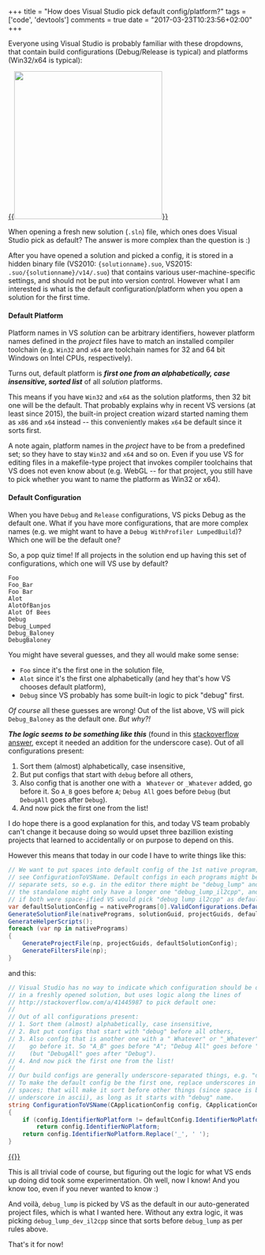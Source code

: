 +++
title = "How does Visual Studio pick default config/platform?"
tags = ['code', 'devtools']
comments = true
date = "2017-03-23T10:23:56+02:00"
+++

Everyone using Visual Studio is probably familiar with these dropdowns, that contain build configurations
(Debug/Release is typical) and platforms (Win32/x64 is typical):

[{{<img width="300px" src="/img/blog/2017-03/vsconfig-standard.png">}}](/img/blog/2017-03/vsconfig-standard.png)

When opening a fresh new solution (`.sln`) file, which ones does Visual Studio pick as default? The answer is
more complex than the question is :)

After you have opened a solution and picked a config, it is stored in a hidden binary file
(VS2010: `{solutionname}.suo`, VS2015: `.suo/{solutionname}/v14/.suo`) that contains various
user-machine-specific settings, and should not be put into version control. However what I am interested is
what is the default configuration/platform when you open a solution for the first time.


#### Default Platform

Platform names in VS *solution* can be arbitrary identifiers, however platform names defined in the *project*
files have to match an installed compiler toolchain (e.g. `Win32` and `x64` are toolchain names for 32 and
64 bit Windows on Intel CPUs, respectively).

Turns out, default platform is ***first one from an alphabetically, case insensitive, sorted list*** of all
*solution* platforms.

This means if you have `Win32` and `x64` as the solution platforms, then 32 bit one will be the default.
That probably explains why in recent VS versions (at least since 2015), the built-in project creation
wizard started naming them as `x86` and `x64` instead -- this conveniently makes `x64` be default since it
sorts first.

A note again, platform names in the *project* have to be from a predefined set; so they have to stay `Win32`
and `x64` and so on. Even if you use VS for editing files in a makefile-type project that invokes compiler
toolchains that VS does not even know about (e.g. WebGL -- for that project, you still have to pick whether
you want to name the platform as Win32 or x64).


#### Default Configuration

When you have `Debug` and `Release` configurations, VS picks Debug as the default one. What if you have more
configurations, that are more complex names (e.g. we might want to have a `Debug WithProfiler LumpedBuild`)?
Which one will be the default one?

So, a pop quiz time! If all projects in the solution end up having this set of configurations, which one will
VS use by default?

```
Foo
Foo_Bar
Foo Bar
Alot
AlotOfBanjos
Alot Of Bees
Debug
Debug_Lumped
Debug_Baloney
DebugBaloney
```

You might have several guesses, and they all would make some sense:

* `Foo` since it's the first one in the solution file,
* `Alot` since it's the first one alphabetically (and hey that's how VS chooses default platform),
* `Debug` since VS probably has some built-in logic to pick "debug" first.

*Of course* all these guesses are wrong! Out of the list above, VS will pick `Debug_Baloney` as the default
one. *But why?!*

***The logic seems to be something like this*** (found in this
[stackoverflow answer](http://stackoverflow.com/a/41445987), except it needed an addition for the underscore case).
Out of all configurations present:

1. Sort them (almost) alphabetically, case insensitive,
2. But put configs that start with `debug` before all others,
3. Also config that is another one with a ` Whatever` or `_Whatever` added, go before it. So `A_B` goes before
    `A`; `Debug All` goes before `Debug` (but `DebugAll` goes after `Debug`).
4. And now pick the first one from the list!

I do hope there is a good explanation for this, and today VS team probably can't change it because doing so would
upset three bazillion existing projects that learned to accidentally or on purpose to depend on this.


However this means that today in our code I have to write things like this:

```csharp
// We want to put spaces into default config of the 1st native program;
// see ConfigurationToVSName. Default configs in each programs might be
// separate sets, so e.g. in the editor there might be "debug_lump" and
// the standalone might only have a longer one "debug_lump_il2cpp", and
// if both were space-ified VS would pick "debug lump il2cpp" as default.
var defaultSolutionConfig = nativePrograms[0].ValidConfigurations.Default;
GenerateSolutionFile(nativePrograms, solutionGuid, projectGuids, defaultSolutionConfig);
GenerateHelperScripts();
foreach (var np in nativePrograms)
{
    GenerateProjectFile(np, projectGuids, defaultSolutionConfig);
    GenerateFiltersFile(np);
}
```

and this:

```csharp
// Visual Studio has no way to indicate which configuration should be default
// in a freshly opened solution, but uses logic along the lines of
// http://stackoverflow.com/a/41445987 to pick default one:
//
// Out of all configurations present:
// 1. Sort them (almost) alphabetically, case insensitive,
// 2. But put configs that start with "debug" before all others,
// 3. Also config that is another one with a " Whatever" or "_Whatever" added,
//    go before it. So "A_B" goes before "A"; "Debug All" goes before "Debug"
//    (but "DebugAll" goes after "Debug").
// 4. And now pick the first one from the list!
//
// Our build configs are generally underscore-separated things, e.g. "debug_lump_il2cpp".
// To make the default config be the first one, replace underscores in it with
// spaces; that will make it sort before other things (since space is before
// underscore in ascii), as long as it starts with "debug" name.
string ConfigurationToVSName(CApplicationConfig config, CApplicationConfig defaultConfig)
{
    if (config.IdentifierNoPlatform != defaultConfig.IdentifierNoPlatform)
        return config.IdentifierNoPlatform;
    return config.IdentifierNoPlatform.Replace('_', ' ');
}

```

[{{<imgright width="150" src="/img/blog/2017-03/vsconfig-default.png">}}](/img/blog/2017-03/vsconfig-default.png)

This is all trivial code of course, but figuring out the logic for what VS ends up doing
did took some experimentation. Oh well, now I know! And you know too, even if you never wanted
to know :)

And voilà, `debug_lump` is picked by VS as the default in our auto-generated project files, which is
what I wanted here. Without any extra logic, it was picking `debug_lump_dev_il2cpp` since that
sorts before `debug_lump` as per rules above.

That's it for now!
